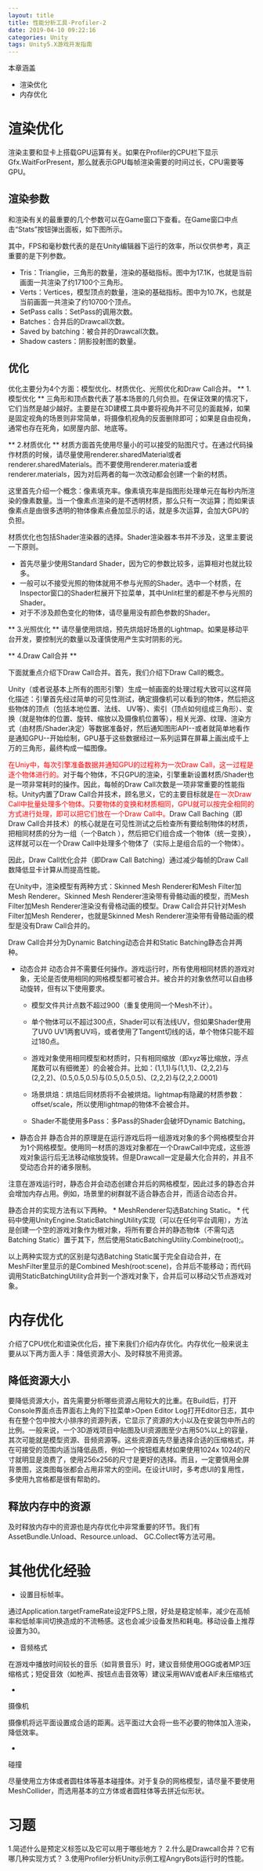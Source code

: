 ```yaml
---
layout: title
title: 性能分析工具-Profiler-2
date: 2019-04-10 09:22:16
categories: Unity
tags: Unity5.X游戏开发指南
---
```

本章涵盖
* 渲染优化
* 内存优化

<!--more-->

# 渲染优化

渲染主要和显卡上搭载GPU运算有关。如果在Profiler的CPU栏下显示Gfx.WaitForPresent，那么就表示GPU每帧渲染需要的时间过长，CPU需要等GPU。

## 渲染参数

和渲染有关的最重要的几个参数可以在Game窗口下查看。在Game窗口中点击“Stats”按钮弹出面板，如下图所示。

其中，FPS和毫秒数代表的是在Unity编辑器下运行的效率，所以仅供参考，真正重要的是下列参数。
* Tris：Trianglie，三角形的数量，渲染的基础指标。图中为17.1K，也就是当前画面一共渲染了约17100个三角形。
* Verts：Vertices，模型顶点的数量，渲染的基础指标。图中为10.7K，也就是当前画面一共渲染了约10700个顶点。
* SetPass calls：SetPass的调用次数。
* Batches：合并后的Drawcall次数。
* Saved by batching：被合并的Drawcall次数。
* Shadow casters：阴影投射图的数量。

## 优化

优化主要分为4个方面：模型优化、材质优化、光照优化和Draw Call合并。
** 1.模型优化 **
三角形和顶点数代表了基本场景的几何负担。在保证效果的情况下，它们当然是越少越好。主要是在3D建模工具中要将视角并不可见的面裁掉，如果是固定视角的场景则非常简单，将摄像机视角的反面删除即可；如果是自由视角，通常也存在死角，如房屋内部、地底等。

** 2.材质优化 **
材质方面首先使用尽量小的可以接受的贴图尺寸。在通过代码操作材质的时候，请尽量使用renderer.sharedMaterial或者renderer.sharedMaterials。而不要使用renderer.materia或者renderer.materials，因为对后两者的每一次改动都会创建一个新的材质。

这里首先介绍一个概念：像素填充率。像素填充率是指图形处理单元在每秒内所渲染的像素数量。当一个像素点渲染的是不透明材质，那么只有一次运算；而如果该像素点是由很多透明的物体像素点叠加显示的话，就是多次运算，会加大GPU的负担。

材质优化也包括Shader渲染器的选择。Shader渲染器本书并不涉及，这里主要说一下原则。
* 首先尽量少使用Standard Shader，因为它的参数比较多，运算相对也就比较多。
* 一般可以不接受光照的物体就用不参与光照的Shader。选中一个材质，在Inspector窗口的Shader栏展开下拉菜单，其中Unlit栏里的都是不参与光照的Shader。
* 对于不涉及颜色变化的物体，请尽量用没有颜色参数的Shader。

** 3.光照优化 **
请尽量使用烘焙，预先烘焙好场景的Lightmap。如果是移动平台开发，要控制光的数量以及谨慎使用产生实时阴影的光。

** 4.Draw Call合并 **

下面就重点介绍下Draw Call合并。首先，我们介绍下Draw Call的概念。

Unity（或者说基本上所有的图形引擎）生成一帧画面的处理过程大致可以这样简化描述：引肇首先经过简单的可见性测试，确定摄像机可以看到的物体，然后把这些物体的顶点（包括本地位置、法线、 UV等）、索引（顶点如何组成三角形）、变换（就是物体的位置、旋转、缩放以及摄像机位置等），相关光源、纹理、渲染方式（由材质/Shader决定）等数据准备好，然后通知图形API\-\-或者就简单地看作是通知GPU\-\-开始绘制，GPU基于这些数据经过一系列运算在屏幕上画出成千上万的三角形，最终构成一幅图像。

<span style="color:red;">在Uniy中，每次引擎准备数据并通知GPU的过程称为一次Draw Call，这一过程是逐个物体进行的。</span>对于每个物体，不只GPU的渲染，引擎重新设置材质/Shader也是一项非常耗时的操作。因此，每帧的Draw Call次数是一项非常重要的性能指标。Unity内置了Draw Call合并技术，顾名思义，它的主要目标就是<span style="color:red;">在一次Draw Call中批量处理多个物体。只要物体的变换和材质相同，GPU就可以按完全相同的方式进行处理，即可以把它们放在一个Draw Call中。</span>Draw Call Baching（即Draw Call合并技术）的核心就是在可见性测试之后检查所有要绘制物体的材质，把相同材质的分为一组（一个Batch ），然后把它们组合成一个物体（统一变换），这样就可以在一个Draw Call中处理多个物体了（实际上是组合后的一个物体）。

因此，Draw Call优化合并（即Draw Call Batching）通过减少每帧的Draw Call数降低显卡计算从而提高性能。

在Unity中，渲染模型有两种方式：Skinned Mesh Renderer和Mesh Filter加Mesh Renderer。Skinned Mesh Renderer渲染带有骨骼动画的模型，而Mesh Filter加Mesh Renderer渲染没有骨格动画的模型。Draw Call合并只针对Mesh Filter加Mesh Renderer，也就是Skinned Mesh Renderer渲染带有骨骼动画的模型是没有Draw Call合并的。

Draw Call合并分为Dynamic Batching动态合并和Static Batching静态合并两种。

+ 动态合并
动态合并不需要任何操作。游戏运行时，所有使用相同材质的游戏对象，无论是否使用相同的网格模型都可被合并。被合并的对象依然可以自由移动旋转，但有以下使用要求。
    * 模型文件共计点数不超过900（重复使用同一个Mesh不计）。
    * 单个物体可以不超过300点，Shader可以有法线UV，但如果Shader使用了UV0 UV1两套UV吗，或者使用了Tangent切线的话，单个物体只能不超过180点。
    * 游戏对象使用相同模型和材质时，只有相同缩放（即xyz等比缩放，浮点尾数可以有细微差）的会被合并。比如：(1,1,1)与(1,1,1)、(2,2,2)与(2,2,2)、(0.5,0.5,0.5)与(0.5,0.5,0.5)、(2,2,2)与(2,2,2.0001)

    * 场景烘焙：烘焙后同材质将不会被烘焙。lightmap有隐藏的材质参数：offset/scale，所以使用lightmap的物体不会被合并。
    * Shader不能使用多Pass：多Pass的Shader会破坏Dynamic Batching。

+ 静态合并
静态合并的原理是在运行游戏后将一组游戏对象的多个网格模型合并为1个网格模型。使用同一材质的游戏对象都在一个DrawCall中完成，这些游戏对象运行后无法移动缩放旋转。但是Drawcall一定是最大化合并的，并且不受动态合并的诸多限制。

注意在游戏运行时，静态合并会动态创建合并后的网格模型，因此过多的静态合并会增加内存占用。例如，场景里的树群就不适合静态合并，而适合动态合并。

静态合并的实现方法有以下两种。
    * MeshRenderer勾选Batching Static。
    * 代码中使用UnityEngine.StaticBatchingUtility实现（可以在任何平台调用），方法是创建一个空的游戏对象作为根对象，将所有要合并的静态物体（不需勾选Batching Static）置于其下，然后使用StaticBatchingUtility.Combine(root);。

以上两种实现方式的区别是勾选Batching Static属于完全自动合并，在MeshFilter里显示的是Combined Mesh(root:scene)，合并后不能移动；而代码调用StaticBatchingUtility合并到一个游戏对象下，合并后可以移动父节点游戏对象。

# 内存优化

介绍了CPU优化和谊染优化后，接下来我们介绍内存优化。内存优化一般来说主要从以下两方面人手：降低资源大小、及时释放不用资源。

## 降低资源大小

要降低资源大小，首先需要分析哪些资源占用较大的比重。在Build后，打开Console界面点击界面右上角的下拉菜单>Open Editor Log打开Editor日志，其中有在整个包中按大小排序的资源列表，它显示了资源的大小以及在安装包中所占的比例。一般来说，一个3D游戏项目中贴图及UI资源图至少古用50%以上的容量，其次可能就是模型资源、音频资源等。这些资源首先尽量选择合适的压缩格式，并在可接受的范围内适当降低品质，例如一个按钮框素材如果使用1024x 1024的尺寸就明显是浪费了，使用256x256的尺寸是更好的选择。而且，一定要慎用全屏背景图，这类图每张都会占用非常大的空间。在设计UI时，多考虑UI的复用性，多使用九宫格都是很有帮助的。

## 释放内存中的资源

及时释放内存中的资源也是内存优化中非常重要的环节。我们有AssetBundle.Unload、Resource.unload、 GC.Collect等方法可用。

# 其他优化经验

* 设置目标帧率。

通过Application.targetFrameRate设定FPS上限，好处是稳定帧率，减少在高帧率和低帧率间切换造成的不流畅感。这也会减少设备发热和耗电。移动设备上推荐设置为30。

* 音频格式

在游戏中播放时间较长的音乐（如背景音乐）时，建议音频使用OGG或者MP3压缩格式；短促音效（如枪声、按钮点击音效等）建议采用WAV或者AlF未压缩格式

* 
摄像机

摄像机将远平面设置成合适的距离。远平面过大会将一些不必要的物体加入渲染，降低效率。

* 
碰撞

尽量使用立方体或者圆柱体等基本碰撞体。对于复杂的网格模型，请尽量不要使用MeshCollider，而选用基本的立方体或者圆柱体等去拼近似形状。

# 习题

1.简述什么是预定义标签以及它可以用于哪些地方？
2.什么是Drawcall合并？它有哪几种实现方式？
3.使用Profiler分析Unity示例工程AngryBots运行时的性能。